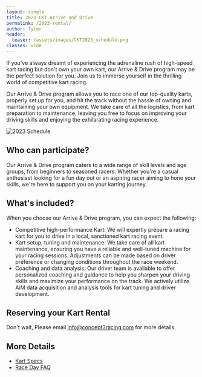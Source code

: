 ```yaml
---
layout: single
title: 2023 CKT Arrive and Drive
permalink: /2023-rental/
author: Tyler
header:
  teaser: /assets/images/CKT2023_schedule.png
classes: wide
---
```


If you've always dreamt of experiencing the adrenaline rush of high-speed kart racing but don't own your own kart, our Arrive & Drive program may be the perfect solution for you.
Join us to immerse yourself in the thrilling world of competitive kart racing.

Our Arrive & Drive program allows you to race one of our top-quality karts, properly set up for you, and hit the track without the hassle of owning and maintaining your own equipment.
We take care of all the logistics, from kart preparation to maintenance, leaving you free to focus on improving your driving skills and enjoying the exhilarating racing experience.

![2023 Schedule]({{site.url}}/assets/images/CKT2023_schedule.png)

## Who can participate?

Our Arrive & Drive program caters to a wide range of skill levels and age groups, from beginners to seasoned racers.
Whether you're a casual enthusiast looking for a fun day out or an aspiring racer aiming to hone your skills, we're here to support you on your karting journey.

## What's included?

When you choose our Arrive & Drive program, you can expect the following:

- Competitive high-performance Kart: We will expertly prepare a racing kart for you to drive in a local, sanctioned kart racing event.
- Kart setup, tuning and maintenance: We take care of all kart maintenance, ensuring you have a reliable and well-tuned machine for your racing sessions.  Adjustments can be made based on driver preference or changing conditions throughout the race weekend.
- Coaching and data analysis: Our driver team is available to offer personalized coaching and guidance to help you sharpen your driving skills and maximize your performance on the track.  We actively utilize AiM data acquisition and analysis tools for kart tuning and driver development.

## Reserving your Kart Rental

Don't wait,
Please email [info@concept3racing.com](info@concept3racing.com) for more details.

## More Details

* [Kart Specs](/kart_specs/)
* [Race Day FAQ](/faq/)

